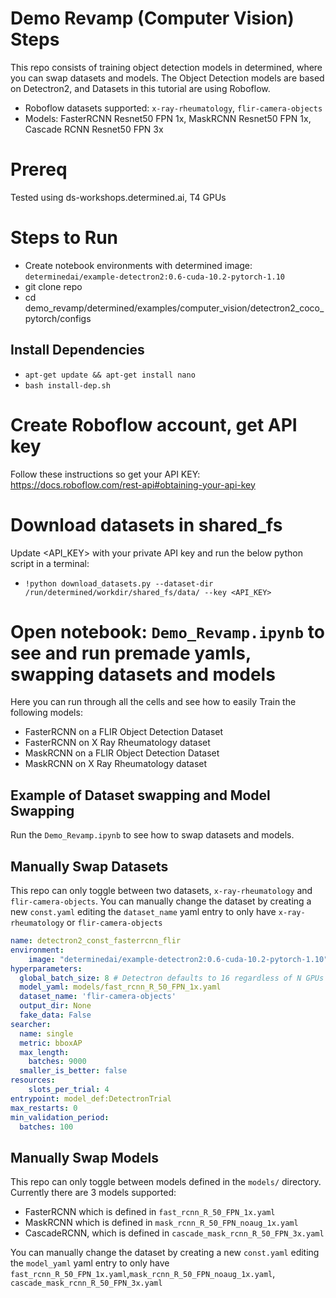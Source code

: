 
# Demo Revamp (Computer Vision) Steps
This repo consists of training object detection models in determined, where you can swap datasets and models. The Object Detection models are based on Detectron2, and Datasets in this tutorial are using Roboflow.


* Roboflow datasets supported: `x-ray-rheumatology`, `flir-camera-objects`
* Models: FasterRCNN Resnet50 FPN 1x, MaskRCNN Resnet50 FPN 1x, Cascade RCNN Resnet50 FPN 3x

# Prereq
Tested using ds-workshops.determined.ai, T4 GPUs

# Steps to Run
* Create notebook environments with determined image: `determinedai/example-detectron2:0.6-cuda-10.2-pytorch-1.10`
* git clone repo
* cd demo_revamp/determined/examples/computer_vision/detectron2_coco_pytorch/configs

## Install Dependencies
* `apt-get update && apt-get install nano`
* `bash install-dep.sh`

# Create Roboflow account, get API key

Follow these instructions so get your API KEY: https://docs.roboflow.com/rest-api#obtaining-your-api-key



# Download datasets in shared_fs
Update   <API_KEY> with your private API key and run the below python script in a terminal:
* `!python download_datasets.py --dataset-dir /run/determined/workdir/shared_fs/data/ --key <API_KEY>`


# Open notebook: `Demo_Revamp.ipynb` to see and run premade yamls, swapping datasets and models
Here you can run through all the cells and see how to easily Train the following models:
* FasterRCNN on a FLIR Object Detection Dataset
* FasterRCNN on X Ray Rheumatology dataset
* MaskRCNN on a FLIR Object Detection Dataset
* MaskRCNN on X Ray Rheumatology dataset

## Example of Dataset swapping and Model Swapping
Run the `Demo_Revamp.ipynb` to see how to swap datasets and models. 

## Manually Swap Datasets

This repo can only toggle between two datasets, `x-ray-rheumatology` and `flir-camera-objects`. You can manually change the dataset by creating a new `const.yaml` editing the `dataset_name` yaml entry  to only have `x-ray-rheumatology` or `flir-camera-objects`

```yaml
name: detectron2_const_fasterrcnn_flir
environment:
    image: "determinedai/example-detectron2:0.6-cuda-10.2-pytorch-1.10"
hyperparameters:
  global_batch_size: 8 # Detectron defaults to 16 regardless of N GPUs
  model_yaml: models/fast_rcnn_R_50_FPN_1x.yaml
  dataset_name: 'flir-camera-objects'
  output_dir: None
  fake_data: False
searcher:
  name: single
  metric: bboxAP
  max_length: 
    batches: 9000
  smaller_is_better: false
resources:
    slots_per_trial: 4
entrypoint: model_def:DetectronTrial
max_restarts: 0
min_validation_period:
  batches: 100
```

## Manually Swap Models

This repo can only toggle between models defined in the `models/` directory. Currently there are 3 models supported: 
* FasterRCNN which is defined in `fast_rcnn_R_50_FPN_1x.yaml`
* MaskRCNN which is defined in `mask_rcnn_R_50_FPN_noaug_1x.yaml`
* CascadeRCNN, which is defined in `cascade_mask_rcnn_R_50_FPN_3x.yaml`

You can manually change the dataset by creating a new `const.yaml` editing the `model_yaml` yaml entry to only have `fast_rcnn_R_50_FPN_1x.yaml`,`mask_rcnn_R_50_FPN_noaug_1x.yaml`, `cascade_mask_rcnn_R_50_FPN_3x.yaml`
